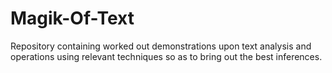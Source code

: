 # Magik-Of-Text
Repository containing worked out demonstrations upon text analysis and operations using relevant techniques so as to bring out the best inferences.
